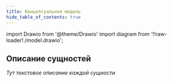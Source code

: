 ```yaml
---
title: Концептуальная модель
hide_table_of_contents: true
---
```


import Drawio from '@theme/Drawio'
import diagram from '!!raw-loader!./model.drawio';

<Drawio content={diagram} />

## Описание сущностей

*Тут текстовое описание каждой сущности*
